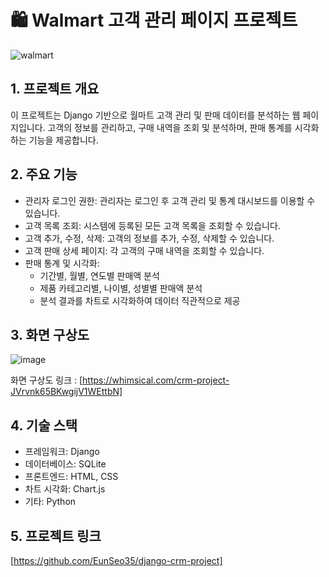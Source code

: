 # 🛍 Walmart 고객 관리 페이지 프로젝트

![walmart](https://github.com/user-attachments/assets/472e79e8-fb84-467e-93e0-3e8b64f56aed)


## 1. 프로젝트 개요
이 프로젝트는 Django 기반으로 월마트 고객 관리 및 판매 데이터를 분석하는 웹 페이지입니다. 고객의 정보를 관리하고, 구매 내역을 조회 및 분석하며, 판매 통계를 시각화하는 기능을 제공합니다.


## 2. 주요 기능
- 관리자 로그인 권한: 관리자는 로그인 후 고객 관리 및 통계 대시보드를 이용할 수 있습니다.
- 고객 목록 조회: 시스템에 등록된 모든 고객 목록을 조회할 수 있습니다.
- 고객 추가, 수정, 삭제: 고객의 정보를 추가, 수정, 삭제할 수 있습니다.
- 고객 판매 상세 페이지: 각 고객의 구매 내역을 조회할 수 있습니다.
- 판매 통계 및 시각화:
  - 기간별, 월별, 연도별 판매액 분석
  - 제품 카테고리별, 나이별, 성별별 판매액 분석
  - 분석 결과를 차트로 시각화하여 데이터 직관적으로 제공


## 3. 화면 구상도

![image](https://github.com/user-attachments/assets/4a31752c-a1e8-4391-9ad6-f643e09177b5)

화면 구상도 링크 : [https://whimsical.com/crm-project-JVrvnk65BKwgijV1WEttbN]


## 4. 기술 스택
- 프레임워크: Django
- 데이터베이스: SQLite
- 프론트엔드: HTML, CSS
- 차트 시각화: Chart.js
- 기타: Python

## 5. 프로젝트 링크
[https://github.com/EunSeo35/django-crm-project]

